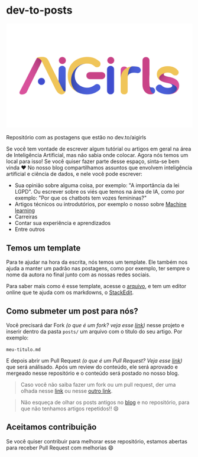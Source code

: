# dev-to-posts

<img src="logo.png" width=550px>

Repositório com as postagens que estão no dev.to/aigirls

Se você tem vontade de escrever algum tutórial ou artigos em geral na área de Inteligência Artificial, mas não sabia onde colocar. Agora nós temos um local para isso! Se você quiser fazer parte desse espaço, sinta-se bem vinda :heart:
No nosso blog compartilhamos assuntos que envolvem inteligência artificial e ciência de dados, e nele você pode escrever:

* Sua opinião sobre alguma coisa, por exemplo: "A importância da lei LGPD". Ou escrever sobre os viés que temos na área de IA, como por exemplo: "Por que os chatbots tem vozes femininas?"
* Artigos técnicos ou introdutórios, por exemplo o nosso sobre [Machine learning](https://dev.to/aigirlsbr/afinal-o-que-e-machine-learning-ih5)
* Carreiras
* Contar sua experiência e aprendizados
* Entre outros


## Temos um template

Para te ajudar na hora da escrita, nós temos um template. Ele também nos ajuda a manter um padrão nas postagens, como por exemplo, ter sempre o nome da autora no final junto com as nossas redes sociais.

Para saber mais como é esse template, acesse o [arquivo](posts/template.md), e tem um editor online que te ajuda com os markdowns, o [StackEdit](https://stackedit.io/app#).

## Como submeter um post para nós?

Você precisará dar Fork *(o que é um fork? veja esse [link](https://help.github.com/en/github/collaborating-with-issues-and-pull-requests/about-forks))* nesse projeto e inserir dentro da pasta `posts/` um arquivo com o titulo do seu artigo. Por exemplo:

`meu-titulo.md`

E depois abrir um Pull Request *(o que é um Pull Request? Veja esse [link](https://help.github.com/pt/github/collaborating-with-issues-and-pull-requests/about-pull-requests))* que será análisado. Após um review do conteúdo, ele será aprovado e mergeado nesse repositório e o conteúdo será postado no nosso blog.

> Caso você não saiba fazer um fork ou um pull request, der uma olhada nesse [link](https://guides.github.com/activities/forking/) ou nesse [outro link](https://help.github.com/pt/github/collaborating-with-issues-and-pull-requests/creating-a-pull-request-from-a-fork).

> Não esqueça de olhar os posts antigos no [blog](dev.to/aigirlsbr) e no repositório, para que não tenhamos artigos repetidos!! :smile:

## Aceitamos contribuição

Se você quiser contribuir para melhorar esse repositório, estamos abertas para receber Pull Request com melhorias :smile:
